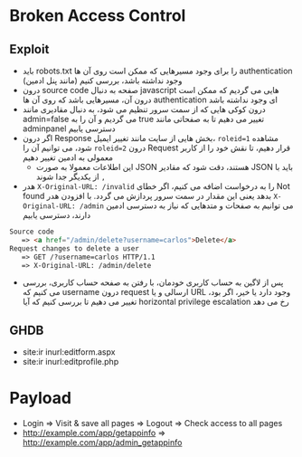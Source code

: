 # Broken Access Control

## Exploit
- باید robots.txt را برای وجود مسیرهایی که ممکن است روی آن ها authentication وجود نداشته باشد، بررسی کنیم (مانند پنل ادمین)
- درون source code صفحه به دنبال javascript هایی می گردیم که ممکن است درون آن، مسیرهایی باشد که روی آن ها authentication ای وجود نداشته باشد 
- درون کوکی هایی که از سمت سرور تنظیم می شود، به دنبال مقادیری مانند admin=false می گردیم و آن را به true تغییر می دهیم تا به صفحاتی مانند adminpanel دسترسی یابیم
- اگر درون Response بخش هایی از سایت مانند تغییر ایمیل،  ```roleid=1``` مشاهده شود، می توانیم آن را ```roleid=2``` درون Request  قرار دهیم، تا نقش خود را از کاربر معمولی به ادمین تغییر دهیم
  - این اطلاعات معمولا به صورت JSON هستند، دقت شود که مقادیر JSON باید با ```,``` از یکدیگر جدا شوند 
- هدر ```X-Original-URL: /invalid``` را به درخواست اضافه می کنیم، اگر خطای Not found بدهد یعنی این مقدار در سمت سرور پردازش می گردد. با افزودن هدر ```X-Original-URL: /admin``` می توانیم به صفحات و متدهایی که نیاز به دسترسی ادمین دارند، دسترسی یابیم
```HTML
Source code
   => <a href="/admin/delete?username=carlos">Delete</a>
Request changes to delete a user
   => GET /?username=carlos HTTP/1.1
   => X-Original-URL: /admin/delete
```
- پس از لاگین به حساب کاربری خودمان، با رفتن به صفحه حساب کاربری، بررسی می کنیم که username درون request ارسالی و یا URL وجود دارد یا خیر، اگر بود، تغییر می دهیم تا بررسی کنیم که آیا horizontal privilege escalation رخ می دهد

## GHDB
  - site:ir inurl:editform.aspx
  - site:ir inurl:editprofile.php

# Payload
- Login => Visit & save all pages => Logout => Check access to all pages
- http://example.com/app/getappinfo => http://example.com/app/admin_getappinfo

